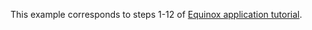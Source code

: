 This example corresponds to steps 1-12 of [Equinox application tutorial](https://github.com/akhikhl/wuff/wiki/Equinox-application).

